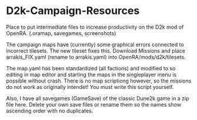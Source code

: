 # D2k-Campaign-Resources
Place to put intermediate files to increase productivity on the D2k mod of OpenRA. (.oramap, savegames, screenshots)

The campaign maps have (currently) some graphical errors connected to incorrect tilesets. The new tileset fixes this. Download Missions and place arrakis_FIX.yaml (rename to arrakis.yaml) into OpenRA/mods/d2k/tilesets.

The map.yaml has been standardized (all factions) and modified to so editing in map editor and starting the maps in the singleplayer menu is possible without crash.
There is no map scriptiong however, so the missions do not work as originally intendet! You must write this script yourself.

Also, I have all savegames (GameSave) of the classic Dune2k game in a zip file here. Delete your own save files or rename them so the names show ascending order with no duplicates.

